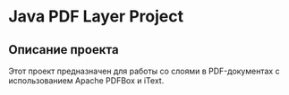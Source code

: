# Java PDF Layer Project

## Описание проекта
Этот проект предназначен для работы со слоями в PDF-документах с использованием Apache PDFBox и iText.
